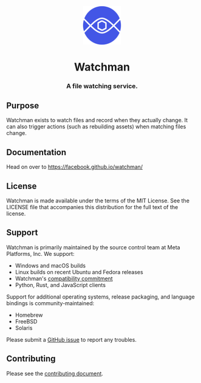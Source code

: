 <div align="center">
 <img src="website/static/img/logo.png" width="20%" height="20%" alt="watchman-logo">
 <h1>Watchman</h1>
 <h3>A file watching service.</h3>
</div>

## Purpose

Watchman exists to watch files and record when they actually change. It can
also trigger actions (such as rebuilding assets) when matching files change.

## Documentation

Head on over to https://facebook.github.io/watchman/

## License

Watchman is made available under the terms of the MIT License. See the
LICENSE file that accompanies this distribution for the full text of the
license.

## Support

Watchman is primarily maintained by the source control team at Meta Platforms, Inc. We support:

* Windows and macOS builds
* Linux builds on recent Ubuntu and Fedora releases
* Watchman's [compatibility commitment](https://facebook.github.io/watchman/docs/compatibility.html)
* Python, Rust, and JavaScript clients

Support for additional operating systems, release packaging, and language bindings is community-maintained:

* Homebrew
* FreeBSD
* Solaris

Please submit a [GitHub issue](https://github.com/facebook/watchman/issues/) to report any troubles.

## Contributing

Please see the [contributing document](CONTRIBUTING.md).
